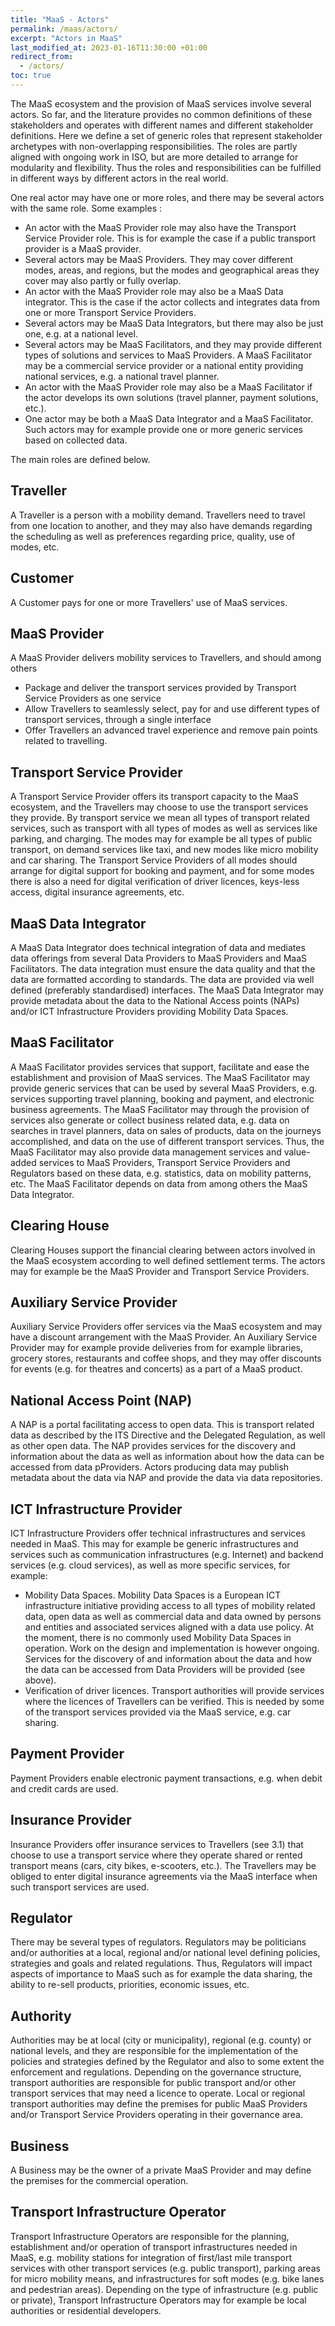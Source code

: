 ```yaml
---
title: "MaaS - Actors"
permalink: /maas/actors/
excerpt: "Actors in MaaS"
last_modified_at: 2023-01-16T11:30:00 +01:00
redirect_from:
  - /actors/
toc: true
---
```


The MaaS ecosystem and the provision of MaaS services involve several actors. So far, and the literature provides no common definitions of these stakeholders and   operates with different names and different stakeholder definitions. Here we define a set of generic roles that represent stakeholder archetypes with non-overlapping responsibilities. The roles are partly  aligned with ongoing work in ISO, but are more detailed to arrange for modularity and flexibility. Thus the roles and responsibilities can be fulfilled in different ways by different actors in the real world. 

One real actor may have one or more roles, and there may be several actors with the same role. Some examples :
- An actor with the MaaS Provider role may also have the Transport Service Provider role. This is for example the case if a public transport provider is a MaaS provider. 
- Several actors may be MaaS Providers. They may cover different modes, areas, and regions, but the modes and geographical areas they cover may also partly or fully overlap.
- An actor with the MaaS Provider role may also be a MaaS Data integrator. This is the case if the actor collects and integrates data from one or more Transport Service Providers. 
- Several actors may be MaaS Data Integrators, but there may also be just one, e.g. at a national level. 
-	Several actors may be MaaS Facilitators, and they may provide different types of solutions and services to MaaS Providers. A MaaS Facilitator may be a commercial service provider or a national entity providing national services, e.g. a national travel planner.
-	An actor with the MaaS Provider role may also be a MaaS Facilitator if the actor develops its own solutions (travel planner, payment solutions, etc.). 
-	One actor may be both a MaaS Data Integrator and a MaaS Facilitator. Such actors may for example provide one or more generic services based on collected data.

The main roles are defined below.

## Traveller
A Traveller is a person with a mobility demand. Travellers need to travel from one location to another, and they may also have demands regarding the scheduling as well as preferences regarding price, quality, use of modes, etc. 
## Customer
A Customer pays for one or more Travellers' use of MaaS services. 
## MaaS Provider
A MaaS Provider delivers mobility services to Travellers, and should among others
- Package and deliver the transport services provided by Transport Service Providers as one service
- Allow Travellers to seamlessly select, pay for and use different types of transport services, through a single interface
- Offer Travellers an advanced travel experience and remove pain points related to travelling.
## Transport Service Provider
A Transport Service Provider offers its transport capacity to the MaaS ecosystem, and the Travellers may choose to use the transport services they provide.  By transport service we mean all types of transport related services, such as transport with all types of modes as well as services like  parking, and charging.  The modes may for example be all types of public transport, on demand services like taxi, and new modes like micro mobility and car sharing. The Transport Service Providers of all modes should arrange for digital support for booking and payment, and for some modes there is also a need for digital verification of driver licences, keys-less access, digital insurance agreements, etc.
## MaaS Data Integrator
A MaaS Data Integrator does technical integration of data and mediates data offerings from several Data Providers to MaaS Providers and MaaS Facilitators. The data integration must ensure the data quality and that the data are formatted according to standards. The data are provided via well defined (preferably standardised) interfaces. The MaaS Data Integrator may  provide metadata about the data to the National Access points (NAPs) and/or ICT Infrastructure Providers providing Mobility Data Spaces. 
## MaaS Facilitator
A MaaS Facilitator provides services that support, facilitate and ease the establishment and provision of MaaS services. The MaaS Facilitator may provide generic services that can be used by several MaaS Providers, e.g. services supporting travel planning, booking and payment, and electronic business agreements.
The MaaS Facilitator may through the provision of services also generate or collect business related data, e.g. data on searches in travel planners, data on sales of products, data on the journeys accomplished, and data on the use of different transport services. Thus, the MaaS Facilitator may also provide data management services and value-added services to MaaS Providers, Transport Service Providers and Regulators based on these data, e.g. statistics, data on mobility patterns, etc.
The MaaS Facilitator depends on data from among others the MaaS Data Integrator.
## Clearing House
Clearing Houses support the financial clearing between actors involved in the MaaS ecosystem according to well defined settlement terms. The actors may for example be the MaaS Provider and Transport Service Providers.
## Auxiliary Service Provider
Auxiliary Service Providers offer services via the MaaS ecosystem and may have a discount arrangement with the MaaS Provider. An Auxiliary Service Provider may for example provide deliveries from for example libraries, grocery stores, restaurants and coffee shops, and they may offer discounts for events (e.g. for theatres and concerts) as a part of a MaaS product.
## National Access Point (NAP) 
A NAP is a portal facilitating access to open data. This is transport related data as described by the ITS Directive and the Delegated Regulation, as well as other open data. The NAP provides services for the discovery and information about the data as well as information about how the data can be accessed from data pProviders. 
Actors producing data may publish metadata about the data via NAP and provide the data via data repositories. 
## ICT Infrastructure Provider
ICT Infrastructure Providers offer technical infrastructures and services needed in MaaS. This may for example be generic infrastructures and services such as communication infrastructures (e.g. Internet) and backend services (e.g. cloud services), as well as more specific services, for example:
- Mobility Data Spaces. Mobility Data Spaces is a European ICT infrastructure initiative providing access to all types of mobility related data, open data as well as commercial data and data owned by persons and entities and associated services aligned with a data use policy. At the moment, there is no commonly used Mobility Data Spaces in operation. Work on the design and implementation is however ongoing. Services for the discovery of and information about the data and how the data can be accessed from Data Providers will be provided (see above). 
- Verification of driver licences. Transport authorities will provide services where the licences of Travellers can be verified. This is needed by some of the transport services provided via the MaaS service, e.g. car sharing. 
## Payment Provider
Payment Providers enable electronic payment transactions, e.g. when debit and credit cards are used. 
## Insurance Provider
Insurance Providers offer insurance services to Travellers (see 3.1) that choose to use a transport service where they operate shared or rented transport means (cars, city bikes, e-scooters, etc.). The Travellers may be obliged to enter digital insurance agreements via the MaaS interface when such transport services are used. 
## Regulator
There may be several types of regulators. Regulators may be politicians and/or authorities at a local, regional and/or national level defining policies, strategies and goals and related regulations.  Thus, Regulators will impact aspects of importance to MaaS such as for example the data sharing, the ability to re-sell products, priorities, economic issues, etc.
## Authority
Authorities may be at local (city or municipality), regional (e.g. county) or national levels, and they are responsible for the implementation of the policies and strategies defined by the Regulator and also to some extent the enforcement and regulations.  Depending on the governance structure, transport authorities are responsible for public transport and/or other transport services that may need a licence to operate. Local or regional transport authorities may define the premises for public MaaS Providers and/or Transport Service Providers operating in their governance area.
## Business
A Business may be the owner of a private MaaS Provider and may define the premises for the commercial operation.
## Transport Infrastructure Operator
Transport Infrastructure Operators are responsible for the planning, establishment and/or operation of transport infrastructures needed in MaaS, e.g. mobility stations for integration of first/last mile transport services with other transport services (e.g. public transport), parking areas for micro mobility means, and infrastructures for soft modes (e.g. bike lanes and pedestrian areas). Depending on the type of infrastructure (e.g. public or private), Transport Infrastructure Operators may for example be local authorities or residential developers.




